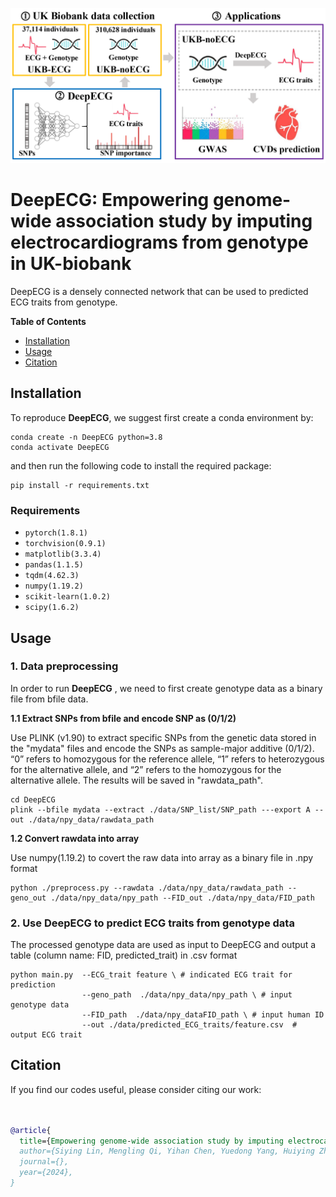 ![](figures/DeepECG.png)

# DeepECG: Empowering genome-wide association study by imputing electrocardiograms from genotype in UK-biobank 
DeepECG is a densely connected network that can be used to predicted ECG traits from genotype.

**Table of Contents**

* [Installation](#Installation)
* [Usage](#Usage)
* [Citation](#Citation)

## Installation

To reproduce **DeepECG**, we suggest first create a conda environment by:

~~~shell
conda create -n DeepECG python=3.8
conda activate DeepECG
~~~

and then run the following code to install the required package:

~~~shell
pip install -r requirements.txt
~~~
### Requirements
- `pytorch(1.8.1)`
- `torchvision(0.9.1)`
- `matplotlib(3.3.4)`
- `pandas(1.1.5)`
- `tqdm(4.62.3)`
- `numpy(1.19.2)`
- `scikit-learn(1.0.2)`
- `scipy(1.6.2)`

## Usage 
### 1. Data preprocessing

In order to run **DeepECG** , we need to first create genotype data as a binary file from bfile data.

**1.1 Extract SNPs from bfile and encode SNP as (0/1/2)**

Use PLINK (v1.90) to extract specific SNPs from the genetic data stored in the "mydata" files and encode the SNPs as sample-major additive (0/1/2). “0” refers to homozygous for the reference allele, “1” refers to heterozygous for the alternative allele, and “2” refers to the homozygous for the alternative allele. The results will be saved in "rawdata_path".

```
cd DeepECG
plink --bfile mydata --extract ./data/SNP_list/SNP_path ---export A --out ./data/npy_data/rawdata_path
```

**1.2 Convert rawdata into array**

Use numpy(1.19.2) to covert the raw data into array as a binary file in .npy format

```
python ./preprocess.py --rawdata ./data/npy_data/rawdata_path --geno_out ./data/npy_data/npy_path --FID_out ./data/npy_data/FID_path
```

### 2. Use DeepECG to predict ECG traits from genotype data

The processed genotype data are used as input to DeepECG and output a table (column name: FID, predicted_trait) in .csv format

```
python main.py  --ECG_trait feature \ # indicated ECG trait for prediction
                --geno_path  ./data/npy_data/npy_path \ # input genotype data
                --FID_path  ./data/npy_dataFID_path \ # input human ID
                --out ./data/predicted_ECG_traits/feature.csv  # output ECG trait
```


## Citation

If you find our codes useful, please consider citing our work:

~~~bibtex


@article{
  title={Empowering genome-wide association study by imputing electrocardiograms from genotype in UK-biobank},
  author={Siying Lin, Mengling Qi, Yihan Chen, Yuedong Yang, Huiying Zhao*},
  journal={},
  year={2024},
}
~~~
